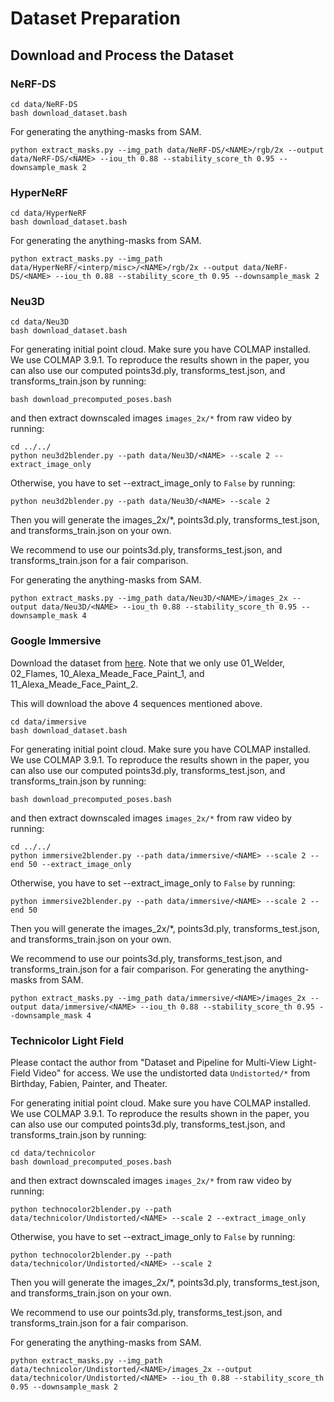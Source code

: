 # Dataset Preparation

## Download and Process the Dataset

### NeRF-DS

```
cd data/NeRF-DS
bash download_dataset.bash
```

For generating the anything-masks from SAM.

```
python extract_masks.py --img_path data/NeRF-DS/<NAME>/rgb/2x --output data/NeRF-DS/<NAME> --iou_th 0.88 --stability_score_th 0.95 --downsample_mask 2
```

### HyperNeRF

```
cd data/HyperNeRF
bash download_dataset.bash
```

For generating the anything-masks from SAM.

```
python extract_masks.py --img_path data/HyperNeRF/<interp/misc>/<NAME>/rgb/2x --output data/NeRF-DS/<NAME> --iou_th 0.88 --stability_score_th 0.95 --downsample_mask 2
```

### Neu3D

```
cd data/Neu3D
bash download_dataset.bash
```

For generating initial point cloud. Make sure you have COLMAP installed. We use COLMAP 3.9.1. To reproduce the results shown in the paper, you can also use our computed points3d.ply, transforms_test.json, and transforms_train.json by running:

```
bash download_precomputed_poses.bash
```

and then extract downscaled images `images_2x/*` from raw video by running:

```
cd ../../
python neu3d2blender.py --path data/Neu3D/<NAME> --scale 2 --extract_image_only
```

Otherwise, you have to set --extract_image_only to `False` by running:

```
python neu3d2blender.py --path data/Neu3D/<NAME> --scale 2
```

Then you will generate the images_2x/\*, points3d.ply, transforms_test.json, and transforms_train.json on your own.

We recommend to use our points3d.ply, transforms_test.json, and transforms_train.json for a fair comparison.

For generating the anything-masks from SAM.

```
python extract_masks.py --img_path data/Neu3D/<NAME>/images_2x --output data/Neu3D/<NAME> --iou_th 0.88 --stability_score_th 0.95 --downsample_mask 4
```

### Google Immersive

Download the dataset from [here](https://github.com/augmentedperception/deepview_video_dataset). Note that we only use 01_Welder, 02_Flames, 10_Alexa_Meade_Face_Paint_1, and 11_Alexa_Meade_Face_Paint_2.

This will download the above 4 sequences mentioned above.

```
cd data/immersive
bash download_dataset.bash
```

For generating initial point cloud. Make sure you have COLMAP installed. We use COLMAP 3.9.1. To reproduce the results shown in the paper, you can also use our computed points3d.ply, transforms_test.json, and transforms_train.json by running:

```
bash download_precomputed_poses.bash
```

and then extract downscaled images `images_2x/*` from raw video by running:

```
cd ../../
python immersive2blender.py --path data/immersive/<NAME> --scale 2 --end 50 --extract_image_only
```

Otherwise, you have to set --extract_image_only to `False` by running:

```
python immersive2blender.py --path data/immersive/<NAME> --scale 2 --end 50
```

Then you will generate the images_2x/\*, points3d.ply, transforms_test.json, and transforms_train.json on your own.

We recommend to use our points3d.ply, transforms_test.json, and transforms_train.json for a fair comparison.
For generating the anything-masks from SAM.

```
python extract_masks.py --img_path data/immersive/<NAME>/images_2x --output data/immersive/<NAME> --iou_th 0.88 --stability_score_th 0.95 --downsample_mask 4
```

### Technicolor Light Field

Please contact the author from "Dataset and Pipeline for Multi-View Light-Field Video" for access. We use the undistorted data `Undistorted/*` from Birthday, Fabien, Painter, and Theater.

For generating initial point cloud. Make sure you have COLMAP installed. We use COLMAP 3.9.1. To reproduce the results shown in the paper, you can also use our computed points3d.ply, transforms_test.json, and transforms_train.json by running:

```
cd data/technicolor
bash download_precomputed_poses.bash
```

and then extract downscaled images `images_2x/*` from raw video by running:

```
python technocolor2blender.py --path data/technicolor/Undistorted/<NAME> --scale 2 --extract_image_only
```

Otherwise, you have to set --extract_image_only to `False` by running:

```
python technocolor2blender.py --path data/technicolor/Undistorted/<NAME> --scale 2
```

Then you will generate the images_2x/\*, points3d.ply, transforms_test.json, and transforms_train.json on your own.

We recommend to use our points3d.ply, transforms_test.json, and transforms_train.json for a fair comparison.

For generating the anything-masks from SAM.

```
python extract_masks.py --img_path data/technicolor/Undistorted/<NAME>/images_2x --output data/technicolor/Undistorted/<NAME> --iou_th 0.88 --stability_score_th 0.95 --downsample_mask 2
```
